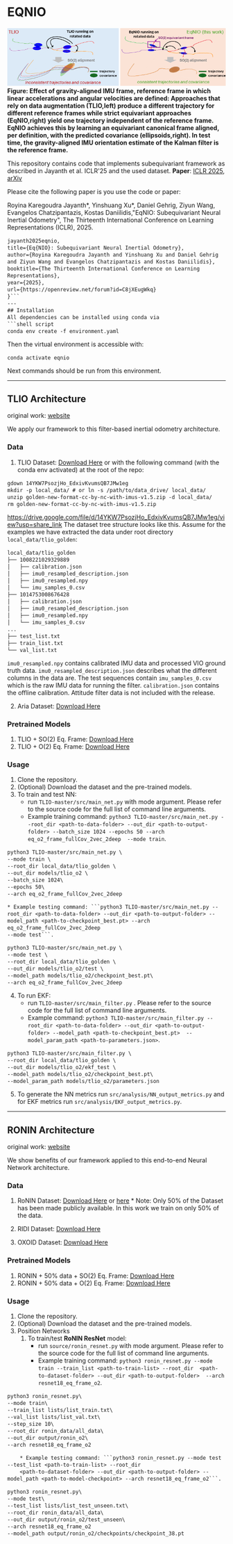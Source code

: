 # EQNIO

![Teaser](images/download.png)
**Figure: Effect of gravity-aligned IMU frame, reference frame in which linear accelerations and angular velocities are defined: Approaches that rely on data augmentation (TLIO,left) produce a different trajectory for different reference frames while strict equivariant approaches (EqNIO,right) yield one trajectory independent of the reference frame. EqNIO achieves this by learning an equivariant canonical frame aligned, per definition, with the predicted covariance (ellipsoids,right). In test time, the gravity-aligned IMU orientation estimate of the Kalman filter is the reference frame.**



This repository contains code that implements subequivariant framework as described in Jayanth et al. ICLR'25 and the used dataset.
**Paper**: [ICLR 2025](https://openreview.net/forum?id=C8jXEugWkq), [arXiv](https://arxiv.org/abs/2408.06321) 



Please cite the following paper is you use the code or paper:  

Royina Karegoudra Jayanth*, Yinshuang Xu*, Daniel Gehrig, Ziyun Wang, Evangelos Chatzipantazis, Kostas Daniilidis,"EqNIO: Subequivariant Neural Inertial Odometry", The Thirteenth International Conference on Learning Representations (ICLR), 2025.

```@inproceedings{
jayanth2025eqnio,
title={Eq{NIO}: Subequivariant Neural Inertial Odometry},
author={Royina Karegoudra Jayanth and Yinshuang Xu and Daniel Gehrig and Ziyun Wang and Evangelos Chatzipantazis and Kostas Daniilidis},
booktitle={The Thirteenth International Conference on Learning Representations},
year={2025},
url={https://openreview.net/forum?id=C8jXEugWkq}
}```
---
## Installation
All dependencies can be installed using conda via
```shell script
conda env create -f environment.yaml
```
Then the virtual environment is accessible with:
```shell script
conda activate eqnio
```

Next commands should be run from this environment.

---

## TLIO Architecture

original work: [website](https://cathias.github.io/TLIO/)

We apply our framework to this filter-based inertial odometry architecture.

### Data
1. TLIO Dataset: [Download Here](https://drive.google.com/file/d/10Bc6R-s0ZLy9OEK_1mfpmtDg3jIu8X6g/view?usp=share_link) or with the following command (with the conda env activated) at the root of the repo:
```shell script
gdown 14YKW7PsozjHo_EdxivKvumsQB7JMw1eg
mkdir -p local_data/ # or ln -s /path/to/data_drive/ local_data/
unzip golden-new-format-cc-by-nc-with-imus-v1.5.zip -d local_data/
rm golden-new-format-cc-by-nc-with-imus-v1.5.zip
```
https://drive.google.com/file/d/14YKW7PsozjHo_EdxivKvumsQB7JMw1eg/view?usp=share_link
The dataset tree structure looks like this.
Assume for the examples we have extracted the data under root directory `local_data/tlio_golden`:
```
local_data/tlio_golden
├── 1008221029329889
│   ├── calibration.json
│   ├── imu0_resampled_description.json
│   ├── imu0_resampled.npy
│   └── imu_samples_0.csv
├── 1014753008676428
│   ├── calibration.json
│   ├── imu0_resampled_description.json
│   ├── imu0_resampled.npy
│   └── imu_samples_0.csv
...
├── test_list.txt
├── train_list.txt
└── val_list.txt
```

`imu0_resampled.npy` contains calibrated IMU data and processed VIO ground truth data.
`imu0_resampled_description.json` describes what the different columns in the data are.
The test sequences contain `imu_samples_0.csv` which is the raw IMU data for running the filter. 
`calibration.json` contains the offline calibration. 
Attitude filter data is not included with the release.


2. Aria Dataset: [Download Here](https://www.projectaria.com/datasets/aea/)

### Pretrained Models
1. TLIO + SO(2) Eq. Frame: [Download Here](https://drive.google.com/file/d/1BPgDNsJKVlBdW0rSj6En9KIERkxwbx00/view?usp=drive_link)
2. TLIO + O(2) Eq. Frame: [Download Here](https://drive.google.com/file/d/1_3-KD2D1tgIkfkN3dXYoN_4Bt7e76aZl/view?usp=drive_link)

### Usage
1. Clone the repository.
2. (Optional) Download the dataset and the pre-trained models. 
3. To train and test NN:
    * run ```TLIO-master/src/main_net.py``` with mode argument. Please refer to the source code for the full list of command 
    line arguments. 
    * Example training command: ```python3 TLIO-master/src/main_net.py --root_dir <path-to-data-folder> --out_dir <path-to-output-folder> --batch_size 1024 --epochs 50 --arch eq_o2_frame_fullCov_2vec_2deep 
    --mode train```.

```shell script
python3 TLIO-master/src/main_net.py \
--mode train \
--root_dir local_data/tlio_golden \
--out_dir models/tlio_o2 \
--batch_size 1024\
--epochs 50\
--arch eq_o2_frame_fullCov_2vec_2deep
```

    * Example testing command: ```python3 TLIO-master/src/main_net.py --root_dir <path-to-data-folder> --out_dir <path-to-output-folder> --model_path <path-to-checkpoint_best.pt> --arch eq_o2_frame_fullCov_2vec_2deep 
    --mode test```.

```shell script
python3 TLIO-master/src/main_net.py \
--mode test \
--root_dir local_data/tlio_golden \
--out_dir models/tlio_o2/test \
--model_path models/tlio_o2/checkpoint_best.pt\
--arch eq_o2_frame_fullCov_2vec_2deep
```

4. To run EKF:
    * run ```TLIO-master/src/main_filter.py``` . Please refer to the source code for the full list of command 
    line arguments. 
    * Example command: ```python3 TLIO-master/src/main_filter.py --root_dir <path-to-data-folder> --out_dir <path-to-output-folder> --model_path <path-to-checkpoint_best.pt> 
    --model_param_path <path-to-parameters.json>```.

```shell script
python3 TLIO-master/src/main_filter.py \
--root_dir local_data/tlio_golden \
--out_dir models/tlio_o2/ekf_test \
--model_path models/tlio_o2/checkpoint_best.pt\
--model_param_path models/tlio_o2/parameters.json
```

5. To generate the NN metrics run ```src/analysis/NN_output_metrics.py``` and for EKF metrics run ```src/analysis/EKF_output_metrics.py```.
---

## RONIN Architecture

original work: [website](http://ronin.cs.sfu.ca/)

We show benefits of our framework applied to this end-to-end Neural Network architecture.

### Data
1. RoNIN Dataset: [Download Here](https://ronin.cs.sfu.ca/) or [here](https://www.frdr-dfdr.ca/repo/dataset/816d1e8c-1fc3-47ff-b8ea-a36ff51d682a)
\* Note: Only 50\% of the Dataset has been made publicly available. In this work we train on only 50\% of the data.

2. RIDI Dataset: [Download Here](https://www.dropbox.com/s/9zzaj3h3u4bta23/ridi_data_publish_v2.zip?dl=0)

3. OXOID Dataset: [Download Here](http://deepio.cs.ox.ac.uk/)

### Pretrained Models
1. RONIN + 50\% data + SO(2) Eq. Frame: [Download Here](https://drive.google.com/file/d/1xG6Q1CQYIXiQAzpmEUMDfWAqurFbKdlP/view?usp=drive_link)
2. RONIN + 50\% data + O(2) Eq. Frame: [Download Here](https://drive.google.com/file/d/1VuSFXbBRYVRUpMmuHm_2wjskuaZGCTiw/view?usp=drive_link)

### Usage
1. Clone the repository.
2. (Optional) Download the dataset and the pre-trained models. 
3. Position Networks 
    1. To train/test **RoNIN ResNet** model:
        * run ```source/ronin_resnet.py``` with mode argument. Please refer to the source code for the full list of command 
        line arguments. 
        * Example training command: ```python3 ronin_resnet.py --mode train --train_list <path-to-train-list> --root_dir 
        <path-to-dataset-folder> --out_dir <path-to-output-folder>  --arch resnet18_eq_frame_o2```.

```shell script
python3 ronin_resnet.py\
--mode train\
--train_list lists/list_train.txt\
--val_list lists/list_val.txt\
--step_size 10\
--root_dir ronin_data/all_data\
--out_dir output/ronin_o2\
--arch resnet18_eq_frame_o2
```

        * Example testing command: ```python3 ronin_resnet.py --mode test --test_list <path-to-train-list> --root_dir 
        <path-to-dataset-folder> --out_dir <path-to-output-folder> --model_path <path-to-model-checkpoint> --arch resnet18_eq_frame_o2```.

```shell script
python3 ronin_resnet.py\
--mode test\
--test_list lists/list_test_unseen.txt\
--root_dir ronin_data/all_data\
--out_dir output/ronin_o2/test_unseen\
--arch resnet18_eq_frame_o2
--model_path output/ronin_o2/checkpoints/checkpoint_38.pt
```







